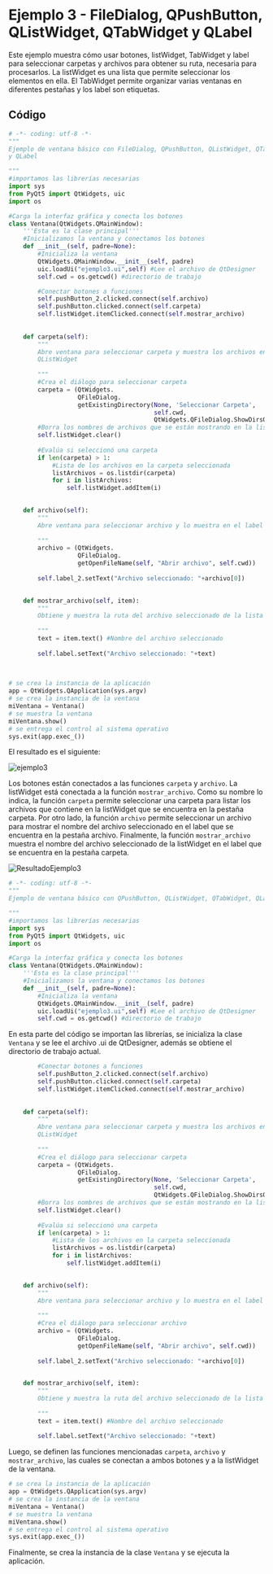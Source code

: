 # Ejemplo 3 - FileDialog, QPushButton, QListWidget, QTabWidget y QLabel
Este ejemplo muestra cómo usar botones, listWidget, TabWidget y label para seleccionar carpetas y archivos para obtener su ruta, necesaria para procesarlos. La listWidget es una lista que permite seleccionar los elementos en ella. El TabWidget permite organizar varias ventanas en diferentes pestañas y los label son etiquetas.

## Código
```python
# -*- coding: utf-8 -*-
"""
Ejemplo de ventana básico con FileDialog, QPushButton, QListWidget, QTabWidget
y QLabel

"""
#importamos las librerías necesarias
import sys
from PyQt5 import QtWidgets, uic
import os

#Carga la interfaz gráfica y conecta los botones
class Ventana(QtWidgets.QMainWindow):
    '''Esta es la clase principal'''
    #Inicializamos la ventana y conectamos los botones
    def __init__(self, padre=None):
        #Inicializa la ventana
        QtWidgets.QMainWindow.__init__(self, padre)
        uic.loadUi("ejemplo3.ui",self) #Lee el archivo de QtDesigner
        self.cwd = os.getcwd() #directorio de trabajo

        #Conectar botones a funciones
        self.pushButton_2.clicked.connect(self.archivo)
        self.pushButton.clicked.connect(self.carpeta)
        self.listWidget.itemClicked.connect(self.mostrar_archivo)
        
        
    def carpeta(self):
        """
        Abre ventana para seleccionar carpeta y muestra los archivos en la
        QListWidget
        
        """
        #Crea el diálogo para seleccionar carpeta
        carpeta = (QtWidgets.
                   QFileDialog.
                   getExistingDirectory(None, 'Seleccionar Carpeta',
                                        self.cwd, 
                                        QtWidgets.QFileDialog.ShowDirsOnly))
        #Borra los nombres de archivos que se están mostrando en la lista
        self.listWidget.clear()
        
        #Evalúa si seleccionó una carpeta
        if len(carpeta) > 1:
            #Lista de los archivos en la carpeta seleccionada
            listArchivos = os.listdir(carpeta)
            for i in listArchivos:
                self.listWidget.addItem(i)
        

    def archivo(self):
        """
        Abre ventana para seleccionar archivo y lo muestra en el label
        
        """
        archivo = (QtWidgets.
                   QFileDialog.
                   getOpenFileName(self, "Abrir archivo", self.cwd))
        
        self.label_2.setText("Archivo seleccionado: "+archivo[0])

        
    def mostrar_archivo(self, item):
        """
        Obtiene y muestra la ruta del archivo seleccionado de la lista
        
        """
        text = item.text() #Nombre del archivo seleccionado
        
        self.label.setText("Archivo seleccionado: "+text)
        
        

# se crea la instancia de la aplicación
app = QtWidgets.QApplication(sys.argv)
# se crea la instancia de la ventana
miVentana = Ventana()
# se muestra la ventana 
miVentana.show()
# se entrega el control al sistema operativo
sys.exit(app.exec_())
```
El resultado es el siguiente:

![ejemplo3](https://user-images.githubusercontent.com/58320351/124223891-3d340380-daca-11eb-8ac5-f0a4b54dbc80.png)

Los botones están conectados a las funciones `carpeta` y `archivo`. La listWidget está conectada a la función `mostrar_archivo`. Como su nombre lo indica, la función `carpeta` permite seleccionar una carpeta para listar los archivos que contiene en la listWidget que se encuentra en la pestaña carpeta. Por otro lado, la función `archivo` permite seleccionar un archivo para mostrar el nombre del archivo seleccionado en el label que se encuentra en la pestaña archivo. Finalmente, la función `mostrar_archivo` muestra el nombre del archivo seleccionado de la listWidget en el label que se encuentra en la pestaña carpeta.

![ResultadoEjemplo3](https://user-images.githubusercontent.com/58320351/124224372-2215c380-dacb-11eb-9dfd-aa943702483a.png)

```python
# -*- coding: utf-8 -*-
"""
Ejemplo de ventana básico con QPushButton, QListWidget, QTabWidget, QLabel

"""
#importamos las librerías necesarias
import sys
from PyQt5 import QtWidgets, uic
import os

#Carga la interfaz gráfica y conecta los botones
class Ventana(QtWidgets.QMainWindow):
    '''Esta es la clase principal'''
    #Inicializamos la ventana y conectamos los botones
    def __init__(self, padre=None):
        #Inicializa la ventana
        QtWidgets.QMainWindow.__init__(self, padre)
        uic.loadUi("ejemplo3.ui",self) #Lee el archivo de QtDesigner
        self.cwd = os.getcwd() #directorio de trabajo
```
En esta parte del código se importan las librerías, se inicializa la clase `Ventana` y se lee el archivo .ui de QtDesigner, además se obtiene el directorio de trabajo actual.

```python
        #Conectar botones a funciones
        self.pushButton_2.clicked.connect(self.archivo)
        self.pushButton.clicked.connect(self.carpeta)
        self.listWidget.itemClicked.connect(self.mostrar_archivo)
        
        
    def carpeta(self):
        """
        Abre ventana para seleccionar carpeta y muestra los archivos en la
        QListWidget
        
        """
        #Crea el diálogo para seleccionar carpeta
        carpeta = (QtWidgets.
                   QFileDialog.
                   getExistingDirectory(None, 'Seleccionar Carpeta',
                                        self.cwd, 
                                        QtWidgets.QFileDialog.ShowDirsOnly))
        #Borra los nombres de archivos que se están mostrando en la lista
        self.listWidget.clear()
        
        #Evalúa si seleccionó una carpeta
        if len(carpeta) > 1:
            #Lista de los archivos en la carpeta seleccionada
            listArchivos = os.listdir(carpeta)
            for i in listArchivos:
                self.listWidget.addItem(i)
        

    def archivo(self):
        """
        Abre ventana para seleccionar archivo y lo muestra en el label
        
        """
        #Crea el diálogo para seleccionar archivo
        archivo = (QtWidgets.
                   QFileDialog.
                   getOpenFileName(self, "Abrir archivo", self.cwd))
        
        self.label_2.setText("Archivo seleccionado: "+archivo[0])

        
    def mostrar_archivo(self, item):
        """
        Obtiene y muestra la ruta del archivo seleccionado de la lista
        
        """
        text = item.text() #Nombre del archivo seleccionado
        
        self.label.setText("Archivo seleccionado: "+text)
```
Luego, se definen las funciones mencionadas `carpeta`, `archivo` y `mostrar_archivo`, las cuales se conectan a ambos botones y a la listWidget de la ventana.

```python
# se crea la instancia de la aplicación
app = QtWidgets.QApplication(sys.argv)
# se crea la instancia de la ventana
miVentana = Ventana()
# se muestra la ventana 
miVentana.show()
# se entrega el control al sistema operativo
sys.exit(app.exec_())
```
Finalmente, se crea la instancia de la clase `Ventana` y se ejecuta la aplicación.
